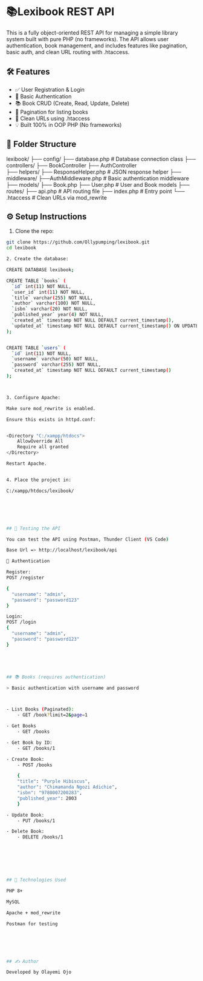 # 📚Lexibook REST API

This is a fully object-oriented REST API for managing a simple library system built with pure PHP (no frameworks). The API allows user authentication, book management, and includes features like pagination, basic auth, and clean URL routing with .htaccess.



## 🛠 Features

- ✅ User Registration & Login
- 🔐 Basic Authentication
- 📚 Book CRUD (Create, Read, Update, Delete)
- 📄 Pagination for listing books
- 🧼 Clean URLs using .htaccess
- 💡 Built 100% in OOP PHP (No frameworks)



## 📁 Folder Structure

lexibook/ 
    ├── config/
            ├── database.php                # Database connection class 
    ├── controllers/
            ├── BookController
            ├── AuthController        
    ├── helpers/
            ├── ResponseHelper.php          # JSON response helper 
    ├── middleware/
            ├──AuthMiddleware.php           # Basic authentication middleware 
    ├── models/
            ├── Book.php
            ├── User.php                    # User and Book models 
    ├── routes/
            ├── api.php                     # API routing file 
    ├── index.php                           # Entry point 
    └── .htaccess                           # Clean URLs via mod_rewrite









## ⚙ Setup Instructions 

1. Clone the repo:

```bash
git clone https://github.com/Ollypumping/lexibook.git
cd lexibook

2. Create the database:

CREATE DATABASE lexibook;

CREATE TABLE `books` (
  `id` int(11) NOT NULL,
  `user_id` int(11) NOT NULL,
  `title` varchar(255) NOT NULL,
  `author` varchar(100) NOT NULL,
  `isbn` varchar(20) NOT NULL,
  `published_year` year(4) NOT NULL,
  `created_at` timestamp NOT NULL DEFAULT current_timestamp(),
  `updated_at` timestamp NOT NULL DEFAULT current_timestamp() ON UPDATE current_timestamp()
);


CREATE TABLE `users` (
  `id` int(11) NOT NULL,
  `username` varchar(50) NOT NULL,
  `password` varchar(255) NOT NULL,
  `created_at` timestamp NOT NULL DEFAULT current_timestamp()
);



3. Configure Apache:

Make sure mod_rewrite is enabled.

Ensure this exists in httpd.conf:


<Directory "C:/xampp/htdocs">
    AllowOverride All
    Require all granted
</Directory>

Restart Apache.


4. Place the project in:

C:/xampp/htdocs/lexibook/






## 🧪 Testing the API

You can test the API using Postman, Thunder Client (VS Code)

Base Url => http://localhost/lexibook/api

🔐 Authentication

Register:
POST /register

{
  "username": "admin",
  "password": "password123"
}

Login:
POST /login
{
  "username": "admin",
  "password": "password123"
}





## 📚 Books (requires authentication)

> Basic authentication with username and password



- List Books (Paginated):
    - GET /book?limit=2&page=1

- Get Books
    - GET /books

- Get Book by ID:
    - GET /books/1

- Create Book:
    - POST /books

    {
    "title": "Purple Hibiscus",
    "author": "Chimamanda Ngozi Adichie",
    "isbn": "9780007200283",
    "published_year": 2003
    }

- Update Book:
    - PUT /books/1

- Delete Book:
    - DELETE /books/1







## 🚀 Technologies Used

PHP 8+

MySQL

Apache + mod_rewrite

Postman for testing






## ✍ Author

Developed by Olayemi Ojo

